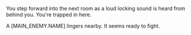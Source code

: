 You step forward into the next room as a loud locking sound is heard from behind you. You're trapped in here.

A [MAIN_ENEMY.NAME] lingers nearby. It seems ready to fight.
